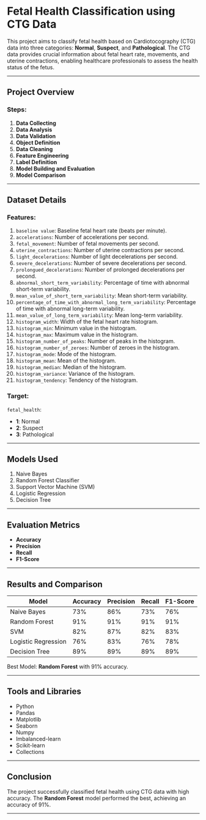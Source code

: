 # Fetal Health Classification using CTG Data

This project aims to classify fetal health based on Cardiotocography (CTG) data into three categories: **Normal**, **Suspect**, and **Pathological**. The CTG data provides crucial information about fetal heart rate, movements, and uterine contractions, enabling healthcare professionals to assess the health status of the fetus.

---

## Project Overview

### Steps:
1. **Data Collecting**
2. **Data Analysis**
3. **Data Validation**
4. **Object Definition**
5. **Data Cleaning**
6. **Feature Engineering**
7. **Label Definition**
8. **Model Building and Evaluation**
9. **Model Comparison**

---

## Dataset Details

### Features:
1. `baseline value`: Baseline fetal heart rate (beats per minute).
2. `accelerations`: Number of accelerations per second.
3. `fetal_movement`: Number of fetal movements per second.
4. `uterine_contractions`: Number of uterine contractions per second.
5. `light_decelerations`: Number of light decelerations per second.
6. `severe_decelerations`: Number of severe decelerations per second.
7. `prolongued_decelerations`: Number of prolonged decelerations per second.
8. `abnormal_short_term_variability`: Percentage of time with abnormal short-term variability.
9. `mean_value_of_short_term_variability`: Mean short-term variability.
10. `percentage_of_time_with_abnormal_long_term_variability`: Percentage of time with abnormal long-term variability.
11. `mean_value_of_long_term_variability`: Mean long-term variability.
12. `histogram_width`: Width of the fetal heart rate histogram.
13. `histogram_min`: Minimum value in the histogram.
14. `histogram_max`: Maximum value in the histogram.
15. `histogram_number_of_peaks`: Number of peaks in the histogram.
16. `histogram_number_of_zeroes`: Number of zeroes in the histogram.
17. `histogram_mode`: Mode of the histogram.
18. `histogram_mean`: Mean of the histogram.
19. `histogram_median`: Median of the histogram.
20. `histogram_variance`: Variance of the histogram.
21. `histogram_tendency`: Tendency of the histogram.

### Target:
`fetal_health`: 
- **1**: Normal
- **2**: Suspect
- **3**: Pathological

---

## Models Used

1. Naive Bayes
2. Random Forest Classifier
3. Support Vector Machine (SVM)
4. Logistic Regression
5. Decision Tree

---

## Evaluation Metrics

- **Accuracy**
- **Precision**
- **Recall**
- **F1-Score**

---

## Results and Comparison

| Model                 | Accuracy | Precision | Recall | F1-Score |
|-----------------------|----------|-----------|--------|----------|
| Naive Bayes           | 73%      | 86%       | 73%    | 76%      |
| Random Forest         | 91%      | 91%       | 91%    | 91%      |
| SVM                   | 82%      | 87%       | 82%    | 83%      |
| Logistic Regression   | 76%      | 83%       | 76%    | 78%      |
| Decision Tree         | 89%      | 89%       | 89%    | 89%      |

Best Model: **Random Forest** with 91% accuracy.

---

## Tools and Libraries

- Python
- Pandas
- Matplotlib
- Seaborn
- Numpy
- Imbalanced-learn
- Scikit-learn
- Collections

---

## Conclusion

The project successfully classified fetal health using CTG data with high accuracy. The **Random Forest** model performed the best, achieving an accuracy of 91%.

---
